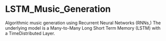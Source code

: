 # LSTM_Music_Generation
Algorithmic music generation using Recurrent Neural Networks (RNNs,) The underlying model is a Many-to-Many Long Short Term Memory (LSTM) with a TimeDistributed Layer.
